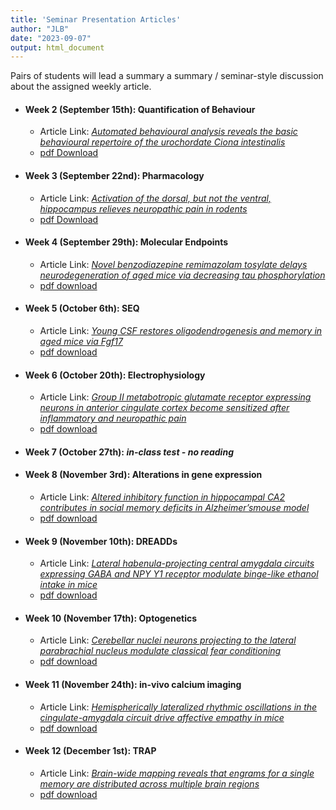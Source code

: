 ```yaml
---
title: 'Seminar Presentation Articles'
author: "JLB"
date: "2023-09-07"
output: html_document
---
```




Pairs of students will lead a summary a summary / seminar-style discussion about the assigned weekly article. 

- #### Week 2 (September 15th): Quantification of Behaviour
    + Article Link: [*Automated behavioural analysis reveals the basic behavioural repertoire of the urochordate Ciona intestinalis*](https://www.nature.com/articles/s41598-019-38791-5)
    + [pdf Download](/files/Week_1_Presentation_Rudolph2019.pdf)


- #### Week 3 (September 22nd): Pharmacology
    + Article Link: [*Activation of the dorsal, but not the ventral, hippocampus relieves neuropathic pain in rodents*](https://www.ncbi.nlm.nih.gov/pmc/articles/PMC8464622/)
    + [pdf Download](/files/Week_2_Wei_2020)


- #### Week 4 (September 29th): Molecular Endpoints
    + Article Link: [*Novel benzodiazepine remimazolam tosylate delays neurodegeneration of aged mice via decreasing tau phosphorylation*](https://www.sciencedirect.com/science/article/pii/S0161813X22001267?via%3Dihub)
    + [pdf download](/files/Week_4_Chen2022)


- #### Week 5 (October 6th): SEQ
    + Article Link:  [*Young CSF restores oligodendrogenesis and memory in aged mice via Fgf17*](https://www.nature.com/articles/s41586-022-04722-0)
    + [pdf download](/files/Week_5_Iram2022)


- #### Week 6 (October 20th): Electrophysiology
    + Article Link: [*Group II metabotropic glutamate receptor expressing neurons in anterior cingulate cortex become sensitized after inflammatory and neuropathic pain*](https://journals.sagepub.com/doi/full/10.1177/1744806920915339)
    + [pdf download](/files/)


- #### Week 7 (October 27th): *in-class test - no reading*


- #### Week 8 (November 3rd): Alterations in gene expression
    + Article Link: [*Altered inhibitory function in hippocampal CA2 contributes in social memory deficits in Alzheimer’smouse model*](https://www.cell.com/iscience/pdf/S2589-0042(22)00165-1.pdf)
    + [pdf download](/files/Week_8_Rey2022)


- #### Week 9 (November 10th): DREADDs
    + Article Link: [*Lateral habenula-projecting central amygdala circuits expressing GABA and NPY Y1 receptor modulate binge-like ethanol intake in mice*](https://pubmed.ncbi.nlm.nih.gov/36059430/)
    + [pdf download](/files/Week_9_Companion2022)


- #### Week 10 (November 17th): Optogenetics
    + Article Link: [*Cerebellar nuclei neurons projecting to the lateral parabrachial nucleus modulate classical fear conditioning*](https://pubmed.ncbi.nlm.nih.gov/36952344/)
    + [pdf download](/files/Week_10_Hwang2023)


- #### Week 11 (November 24th): in-vivo calcium imaging
    + Article Link: [*Hemispherically lateralized rhythmic oscillations in the cingulate-amygdala circuit drive affective empathy in mice*](https://www.cell.com/neuron/fulltext/S0896-6273(22)01000-5?_returnURL=https%3A%2F%2Flinkinghub.elsevier.com%2Fretrieve%2Fpii%2FS0896627322010005%3Fshowall%3Dtrue)
    + [pdf download](/files/Week_11_Kim2023)


- #### Week 12 (December 1st): TRAP
    + Article Link: [*Brain-wide mapping reveals that engrams for a single memory are distributed across multiple brain regions*](https://www.nature.com/articles/s41467-022-29384-4)
    + [pdf download](/files/Week_12_Roy2022)




